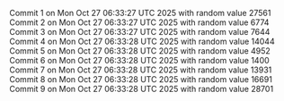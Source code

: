 Commit 1 on Mon Oct 27 06:33:27 UTC 2025 with random value 27561
Commit 2 on Mon Oct 27 06:33:27 UTC 2025 with random value 6774
Commit 3 on Mon Oct 27 06:33:27 UTC 2025 with random value 7644
Commit 4 on Mon Oct 27 06:33:28 UTC 2025 with random value 14044
Commit 5 on Mon Oct 27 06:33:28 UTC 2025 with random value 4952
Commit 6 on Mon Oct 27 06:33:28 UTC 2025 with random value 1400
Commit 7 on Mon Oct 27 06:33:28 UTC 2025 with random value 13931
Commit 8 on Mon Oct 27 06:33:28 UTC 2025 with random value 16691
Commit 9 on Mon Oct 27 06:33:28 UTC 2025 with random value 28701
